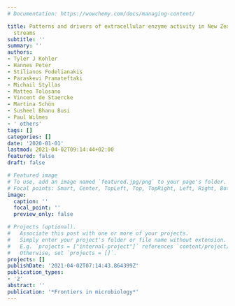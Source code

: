 ```yaml
---
# Documentation: https://wowchemy.com/docs/managing-content/

title: Patterns and drivers of extracellular enzyme activity in New Zealand glacier-fed
  streams
subtitle: ''
summary: ''
authors:
- Tyler J Kohler
- Hannes Peter
- Stilianos Fodelianakis
- Paraskevi Pramateftaki
- Michail Styllas
- Matteo Tolosano
- Vincent de Staercke
- Martina Schön
- Susheel Bhanu Busi
- Paul Wilmes
- ' others'
tags: []
categories: []
date: '2020-01-01'
lastmod: 2021-04-02T09:14:44+02:00
featured: false
draft: false

# Featured image
# To use, add an image named `featured.jpg/png` to your page's folder.
# Focal points: Smart, Center, TopLeft, Top, TopRight, Left, Right, BottomLeft, Bottom, BottomRight.
image:
  caption: ''
  focal_point: ''
  preview_only: false

# Projects (optional).
#   Associate this post with one or more of your projects.
#   Simply enter your project's folder or file name without extension.
#   E.g. `projects = ["internal-project"]` references `content/project/deep-learning/index.md`.
#   Otherwise, set `projects = []`.
projects: []
publishDate: '2021-04-02T07:14:43.864399Z'
publication_types:
- '2'
abstract: ''
publication: '*Frontiers in microbiology*'
---
```

